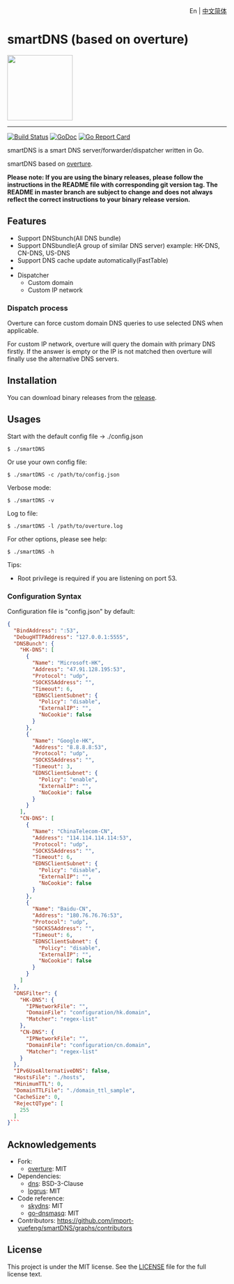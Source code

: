 <p align="right">En | <a href="https://github.com/import-yuefeng/smartDNS/blob/master/README-CN.md">中文简体</a>

# smartDNS (based on overture)

<img src="https://github.com/import-yuefeng/smartDNS/blob/master/smartDNS.png" width="150">

----

[![Build Status](https://travis-ci.com/import-yuefeng/smartDNS.svg)](https://travis-ci.com/import-yuefeng/smartDNS)
[![GoDoc](https://godoc.org/github.com/import-yuefeng/smartDNS?status.svg)](https://godoc.org/github.com/import-yuefeng/smartDNS)
[![Go Report Card](https://goreportcard.com/badge/github.com/import-yuefeng/smartDNS)](https://goreportcard.com/report/github.com/import-yuefeng/smartDNS)

smartDNS is a smart DNS server/forwarder/dispatcher written in Go.

smartDNS based on [overture](https://github.com/shawn1m/overture).


**Please note: If you are using the binary releases, please follow the instructions in the README file with
corresponding git version tag. The README in master branch are subject to change and does not always reflect the correct
 instructions to your binary release version.**

## Features

+ Support DNSbunch(All DNS bundle)
+ Support DNSbundle(A group of similar DNS server)
  example: HK-DNS, CN-DNS, US-DNS
+ Support DNS cache update automatically(FastTable)
+ 
+ Dispatcher
    + Custom domain
    + Custom IP network


### Dispatch process

Overture can force custom domain DNS queries to use selected DNS when applicable.

For custom IP network, overture will query the domain with primary DNS firstly. If the answer is empty or the IP
is not matched then overture will finally use the alternative DNS servers.

## Installation

You can download binary releases from the [release](https://github.com/import-yuefeng/smartDNS/releases).


## Usages

Start with the default config file -> ./config.json

    $ ./smartDNS

Or use your own config file:

    $ ./smartDNS -c /path/to/config.json

Verbose mode:

    $ ./smartDNS -v

Log to file:

    $ ./smartDNS -l /path/to/overture.log

For other options, please see help:

    $ ./smartDNS -h

Tips:

+ Root privilege is required if you are listening on port 53.

###  Configuration Syntax

Configuration file is "config.json" by default:

```json
{
  "BindAddress": ":53",
  "DebugHTTPAddress": "127.0.0.1:5555",
  "DNSBunch": {
    "HK-DNS": [
      {
        "Name": "Microsoft-HK",
        "Address": "47.91.128.195:53",
        "Protocol": "udp",
        "SOCKS5Address": "",
        "Timeout": 6,
        "EDNSClientSubnet": {
          "Policy": "disable",
          "ExternalIP": "",
          "NoCookie": false
        }
      },
      {
        "Name": "Google-HK",
        "Address": "8.8.8.8:53",
        "Protocol": "udp",
        "SOCKS5Address": "",
        "Timeout": 3,
        "EDNSClientSubnet": {
          "Policy": "enable",
          "ExternalIP": "",
          "NoCookie": false
        }
      }
    ],
    "CN-DNS": [
      {
        "Name": "ChinaTelecom-CN",
        "Address": "114.114.114.114:53",
        "Protocol": "udp",
        "SOCKS5Address": "",
        "Timeout": 6,
        "EDNSClientSubnet": {
          "Policy": "disable",
          "ExternalIP": "",
          "NoCookie": false
        }
      },
      {
        "Name": "Baidu-CN",
        "Address": "180.76.76.76:53",
        "Protocol": "udp",
        "SOCKS5Address": "",
        "Timeout": 6,
        "EDNSClientSubnet": {
          "Policy": "disable",
          "ExternalIP": "",
          "NoCookie": false
        }
      }
    ]
  },
  "DNSFilter": {
    "HK-DNS": {
      "IPNetworkFile": "",
      "DomainFile": "configuration/hk.domain",
      "Matcher": "regex-list"
    },
    "CN-DNS": {
      "IPNetworkFile": "",
      "DomainFile": "configuration/cn.domain",
      "Matcher": "regex-list"
    }
  },
  "IPv6UseAlternativeDNS": false,
  "HostsFile": "./hosts",
  "MinimumTTL": 0,
  "DomainTTLFile": "./domain_ttl_sample",
  "CacheSize": 0,
  "RejectQType": [
    255
  ]
}```

```

## Acknowledgements
+ Fork:
    + [overture](https://github.com/shawn1m/overture): MIT
+ Dependencies:
    + [dns](https://github.com/miekg/dns): BSD-3-Clause
    + [logrus](https://github.com/Sirupsen/logrus): MIT
+ Code reference:
    + [skydns](https://github.com/skynetservices/skydns): MIT
    + [go-dnsmasq](https://github.com/janeczku/go-dnsmasq):  MIT
+ Contributors: https://github.com/import-yuefeng/smartDNS/graphs/contributors

## License

This project is under the MIT license. See the [LICENSE](LICENSE) file for the full license text.
